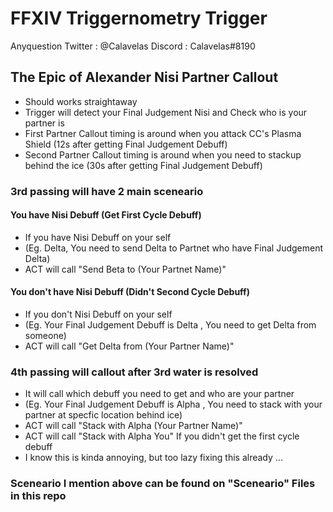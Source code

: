# FFXIV Triggernometry Trigger

Anyquestion
Twitter : @Calavelas
Discord : Calavelas#8190

## The Epic of Alexander Nisi Partner Callout
- Should works straightaway
- Trigger will detect your Final Judgement Nisi and Check who is your partner is
- First Partner Callout timing is around when you attack CC's Plasma Shield (12s after getting Final Judgement Debuff)
- Second Partner Callout timing is around when you need to stackup behind the ice (30s after getting Final Judgement Debuff)

### 3rd passing will have 2 main sceneario

#### You have Nisi Debuff (Get First Cycle Debuff)
- If you have Nisi Debuff on your self 
- (Eg. Delta, You need to send Delta to Partnet who have Final Judgement Delta)
- ACT will call "Send Beta to (Your Partnet Name)"

#### You don't have Nisi Debuff (Didn't Second Cycle Debuff)
- If you don't Nisi Debuff on your self 
- (Eg. Your Final Judgement Debuff is Delta , You need to get Delta from someone)
- ACT will call "Get Delta from (Your Partner Name)"

### 4th passing will callout after 3rd water is resolved
- It will call which debuff you need to get and who are your partner
- (Eg. Your Final Judgement Debuff is Alpha , You need to stack with your partner at specfic location behind ice)
- ACT will call "Stack with Alpha (Your Partner Name)"
- ACT will call "Stack with Alpha You" If you didn't get the first cycle debuff
- I know this is kinda annoying, but too lazy fixing this already ...

### Sceneario I mention above can be found on "Sceneario" Files in this repo
